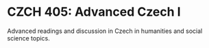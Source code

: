 # CZCH 405: Advanced Czech I

Advanced readings and discussion in Czech in humanities and social science topics.